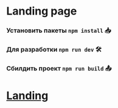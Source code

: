 # Landing page

### Установить пакеты ```npm install``` 📥
### Для разработки ```npm run dev``` 🛠
### Сбилдить проект ```npm run build``` 📤

# [Landing](https://koptelove.github.io/landing/dist/)
